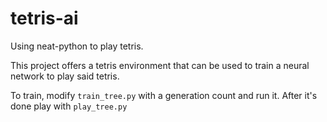 # tetris-ai
Using neat-python to play tetris.

This project offers a tetris environment that can be used to train a neural network to play said tetris.

To train, modify `train_tree.py` with a generation count and run it. After it's done play with `play_tree.py`